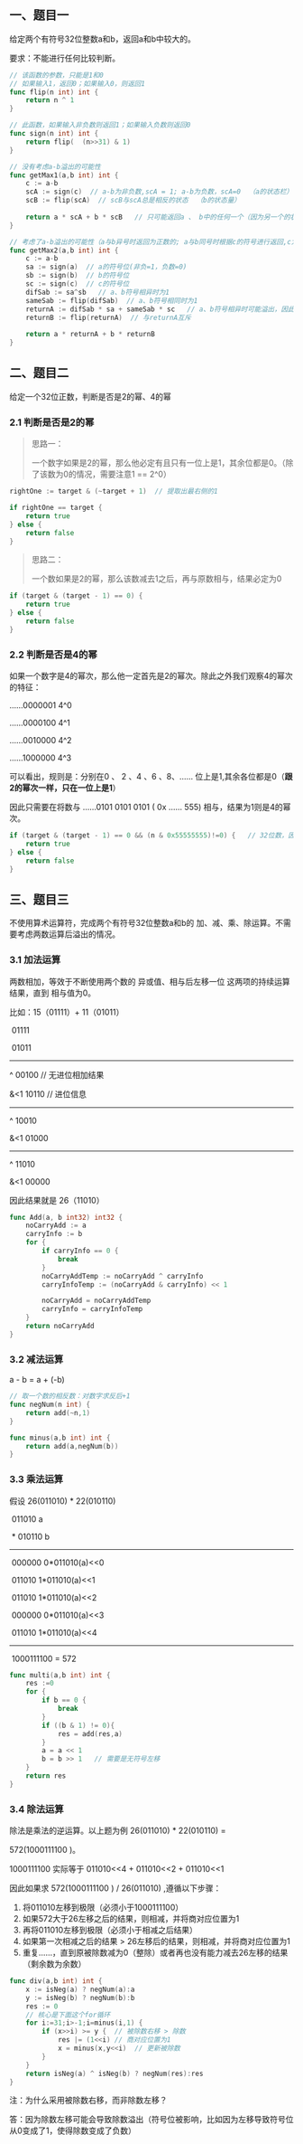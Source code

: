 ## 一、题目一

给定两个有符号32位整数a和b，返回a和b中较大的。

要求：不能进行任何比较判断。

```go
// 该函数的参数，只能是1和0
// 如果输入1，返回0；如果输入0，则返回1
func flip(n int) int {
    return n ^ 1
}

// 此函数，如果输入非负数则返回1；如果输入负数则返回0
func sign(n int) int {
    return flip(  (n>>31) & 1)
}

// 没有考虑a-b溢出的可能性
func getMax1(a,b int) int {
    c := a-b
    scA := sign(c)  // a-b为非负数,scA = 1; a-b为负数，scA=0  （a的状态栏）
    scB := flip(scA)  // scB与scA总是相反的状态  （b的状态量）
    
    return a * scA + b * scB   // 只可能返回a 、 b中的任何一个（因为另一个的状态量必然是0）
}

// 考虑了a-b溢出的可能性（a与b异号时返回为正数的; a与b同号时根据c的符号进行返回,c为正则返回a,c为负责返回b）
func getMax2(a,b int) int {
    c := a-b
    sa := sign(a)  // a的符号位(非负=1，负数=0)
    sb := sign(b)  // b的符号位
    sc := sign(c)  // c的符号位
    difSab := sa^sb   // a、b符号相异时为1
    sameSab := flip(difSab)  // a、b符号相同时为1
    returnA := difSab * sa + sameSab * sc   // a、b符号相异时可能溢出，因此 returnA = sa，最终是否返回a取决于sa是否为1(a位非负)；a、b符号相同不可能溢出。因此returnA = sc，最终是否返回a取决于sc是否为1(a-b非负)
    returnB := flip(returnA)  // 与returnA互斥
    
    return a * returnA + b * returnB
}
```

## 二、题目二

给定一个32位正数，判断是否是2的幂、4的幂

### 2.1 判断是否是2的幂

> 思路一：
>
> 一个数字如果是2的幂，那么他必定有且只有一位上是1，其余位都是0。（除了该数为0的情况，需要注意1 == 2^0）

```go
rightOne := target & (~target + 1)  // 提取出最右侧的1

if rightOne == target {
    return true
} else {
    return false
}
```

> 思路二：
>
> 一个数如果是2的幂，那么该数减去1之后，再与原数相与，结果必定为0

```go
if (target & (target - 1) == 0) {
    return true
} else {
    return false
}
```

### 2.2 判断是否是4的幂

如果一个数字是4的幂次，那么他一定首先是2的幂次。除此之外我们观察4的幂次的特征：

……0000001   4^0

……0000100   4^1

……0010000    4^2

……1000000    4^3

可以看出，规则是：分别在0 、 2 、4 、6 、8、…… 位上是1,其余各位都是0（**跟2的幂次一样，只在一位上是1**）

因此只需要在将数与 ……0101 0101 0101  ( 0x …… 555) 相与，结果为1则是4的幂次。

```go
if (target & (target - 1) == 0 && (n & 0x55555555)!=0) {   // 32位数，因此是0x55555555 
    return true
} else {
    return false
}
```

## 三、题目三

不使用算术运算符，完成两个有符号32位整数a和b的 加、减、乘、除运算。不需要考虑两数运算后溢出的情况。

### 3.1 加法运算

两数相加，等效于不断使用两个数的 异或值、相与后左移一位 这两项的持续运算结果，直到 相与值为0。

比如：15（01111）+ 11（01011）

​		01111

​		01011

----------------

^  	00100            // 无进位相加结果

&<1 10110			// 进位信息

---------------------------------------------------

^	  10010

&<1 01000

------------------------------------------

^	  11010

&<1 00000

因此结果就是 26（11010）

```go
func Add(a, b int32) int32 {
	noCarryAdd := a
	carryInfo := b
	for {
		if carryInfo == 0 {
			break
		}
		noCarryAddTemp := noCarryAdd ^ carryInfo
		carryInfoTemp := (noCarryAdd & carryInfo) << 1

		noCarryAdd = noCarryAddTemp
		carryInfo = carryInfoTemp
	}
	return noCarryAdd
}
```

### 3.2 减法运算

a - b = a + (-b)    

```go
// 取一个数的相反数：对数字求反后+1
func negNum(n int) {
    return add(~n,1)  
}

func minus(a,b int) int {
    return add(a,negNum(b))
}
```

### 3.3 乘法运算

假设 26(011010) * 22(010110)

​						011010		a

​					*  010110		b

-----------------------------------------------

​						000000    0*011010(a)<<0

​					  011010      1*011010(a)<<1

​	                011010		1*011010(a)<<2

​				  000000		  0*011010(a)<<3

​				011010			1*011010(a)<<4 

-------------------------------------------------------------------

​				1000111100   = 572

```go
func multi(a,b int) int {
    res :=0
    for {
        if b == 0 {
            break
        }
        if ((b & 1) != 0){
            res = add(res,a)
        }
        a = a << 1
        b = b >> 1   // 需要是无符号左移
    }
    return res
}
```

### 3.4 除法运算

除法是乘法的逆运算。以上题为例 26(011010) * 22(010110) = 

572(1000111100 )。

1000111100  实际等于 011010<<4 + 011010<<2 + 011010<<1

因此如果求 572(1000111100 ) / 26(011010) ,遵循以下步骤：

1. 将011010左移到极限（必须小于1000111100）
2. 如果572大于26左移之后的结果，则相减，并将商对应位置为1
3. 再将011010左移到极限（必须小于相减之后结果）
4. 如果第一次相减之后的结果 > 26左移后的结果，则相减，并将商对应位置为1
5. 重复……，直到原被除数减为0（整除）或者再也没有能力减去26左移的结果（剩余数为余数）

```go
func div(a,b int) int {
    x := isNeg(a) ? negNum(a):a
    y := isNeg(b) ? negNum(b):b
    res := 0
    // 核心是下面这个for循环
    for i:=31;i>-1;i=minus(i,1) {
        if (x>>i) >= y {  // 被除数右移 > 除数 
            res |= (1<<i) // 商对应位置为1
            x = minus(x,y<<i)  // 更新被除数
        }
    }
    return isNeg(a) ^ isNeg(b) ? negNum(res):res
}
```

注：为什么采用被除数右移，而非除数左移？

答：因为除数左移可能会导致除数溢出（符号位被影响，比如因为左移导致符号位从0变成了1，使得除数变成了负数）
